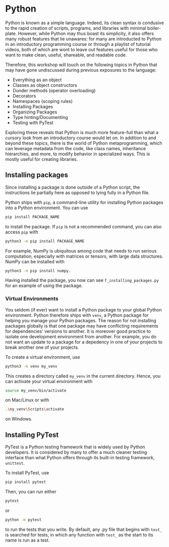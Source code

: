 # Python

Python is known as a simple language. Indeed, its clean syntax is condusive to the rapid creation of scripts, programs, and libraries with minimal boiler-plate. However, while Python may thus boast its simplicity, it also offers many robust features that lie unawares: for many are introducted to Python in an introductory programming course or through a playlist of tutorial videos, both of which are wont to leave out features useful for those who want to make clean, useful, shareable, and readable code.

Therefore, this workshop will touch on the following topics in Python that may have gone undiscussed during previous exposures to the language:
- Everything as an object
- Classes as object constructors
- Dunder methods (operator overloading)
- Decorators
- Namespaces (scoping rules)
- Installing Packages
- Organizing Packages
- Type hinting/Documenting
- Testing with PyTest

Exploring these reveals that Python is much more feature-full than what a cursory look from an introductory course would let on. In addition to and beyond these topics, there is the world of Python metaprogramming, which can leverage metadata from the code, like class names, inheritance hierarchies, and more, to modify behavior in specialized ways. This is mostly useful for creating libraries.

## Installing packages

Since installing a package is done outside of a Python script, the instructions lie partially here as opposed to lying fully in a Python file.

Python ships with `pip`, a command-line utility for installing Python packages into a Python environment. You can use

```bash
pip install PACKAGE_NAME
```

to install the package. If `pip` is not a recommended command, you can also access `pip` with

```bash
python3 -m pip install PACKAGE_NAME
```

For example, NumPy is ubiquitous among code that needs to run serious computation, especially with matrices or tensors, with large data structures. NumPy can be installed with

```bash
python3 -m pip install numpy.
```

Having installed the package, you now can see `f_installing_packages.py` for an example of using the package.

### Virtual Environments

You seldom (if ever) want to install a Python package to your global Python environment.
Python therefore ships with `venv`, a Python package for helping you manage your Python packages.
The reason for not installing packages globally is that one package may have conflicting
requirements for dependencies' versions to another.
It is moreover good practice to isolate one development environment from another.
For example, you do not want an update to a package for a depedency in one of your projects
to break another one of your projects.

To create a virtual environment, use

```bash
python3 -m venv my_venv
```

This creates a directory called `my_venv` in the current directory.
Hence, you can activate your virtual environment with

```bash
source my_venv/bin/activate
```

on Mac/Linux or with

```bash
.\my_venv\Scripts\activate
```

on Windows.


## Installing PyTest

PyTest is a Python testing framework that is widely used by Python developers.
It is considered by many to offer a much cleaner testing interface than what
Python offers through its built-in testing framework, `unittest`.

To install PyTest, use

```bash
pip install pytest
```

Then, you can run either

```bash
pytest
```

or

```bash
python -m pytest
```

to run the tests that you write.
By default, any .py file that begins with `test_` is searched for tests,
in which any function with `test_` as the start to its name is run as
a test.